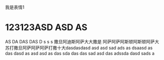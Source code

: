 我是表情1
# 123123ASD ASD AS 
AS DA DAS DAS D 
s s s 撒旦阿迪斯阿萨大大撒是 阿萨阿萨阿斯顿阿斯顿阿萨大苏打撒旦阿萨阿萨阿萨打撒十大dasdasdasd asd asd sad ads as dsaasd as das dasd as asd asd as das  sda das das sad asd das adssda dasd sads a